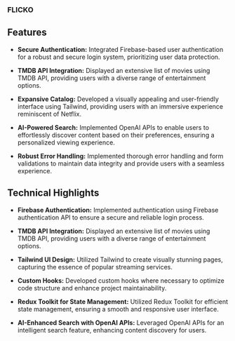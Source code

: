 ### FLICKO

## Features

- **Secure Authentication:** Integrated Firebase-based user authentication for a robust and secure login system, prioritizing user data protection.

- **TMDB API Integration:** Displayed an extensive list of movies using TMDB API, providing users with a diverse range of entertainment options.

- **Expansive Catalog:** Developed a visually appealing and user-friendly interface using Tailwind, providing users with an immersive experience reminiscent of Netflix.

- **AI-Powered Search:** Implemented OpenAI APIs to enable users to effortlessly discover content based on their preferences, ensuring a personalized viewing experience.

- **Robust Error Handling:** Implemented thorough error handling and form validations to maintain data integrity and provide users with a seamless experience.

## Technical Highlights

- **Firebase Authentication:** Implemented authentication using Firebase authentication API to ensure a secure and reliable login process.

- **TMDB API Integration:** Displayed an extensive list of movies using TMDB API, providing users with a diverse range of entertainment options.

- **Tailwind UI Design:** Utilized Tailwind to create visually stunning pages, capturing the essence of popular streaming services.

- **Custom Hooks:** Developed custom hooks where necessary to optimize code structure and enhance project maintainability.

- **Redux Toolkit for State Management:** Utilized Redux Toolkit for efficient state management, ensuring a smooth and responsive user interface.

- **AI-Enhanced Search with OpenAI APIs:** Leveraged OpenAI APIs for an intelligent search feature, enhancing content discovery for users.

